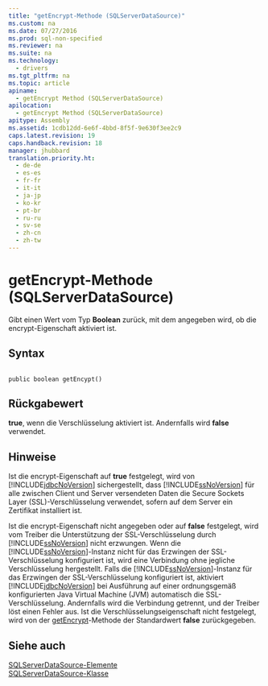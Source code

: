 ```yaml
---
title: "getEncrypt-Methode (SQLServerDataSource)"
ms.custom: na
ms.date: 07/27/2016
ms.prod: sql-non-specified
ms.reviewer: na
ms.suite: na
ms.technology: 
  - drivers
ms.tgt_pltfrm: na
ms.topic: article
apiname: 
  - getEncrypt Method (SQLServerDataSource)
apilocation: 
  - getEncrypt Method (SQLServerDataSource)
apitype: Assembly
ms.assetid: 1cdb12dd-6e6f-4bbd-8f5f-9e630f3ee2c9
caps.latest.revision: 19
caps.handback.revision: 18
manager: jhubbard
translation.priority.ht: 
  - de-de
  - es-es
  - fr-fr
  - it-it
  - ja-jp
  - ko-kr
  - pt-br
  - ru-ru
  - sv-se
  - zh-cn
  - zh-tw
---
```

# getEncrypt-Methode (SQLServerDataSource)
  Gibt einen Wert vom Typ **Boolean** zurück, mit dem angegeben wird, ob die encrypt\-Eigenschaft aktiviert ist.  
  
## Syntax  
  
```  
  
public boolean getEncypt()  
```  
  
## Rückgabewert  
 **true**, wenn die Verschlüsselung aktiviert ist. Andernfalls wird **false** verwendet.  
  
## Hinweise  
 Ist die encrypt\-Eigenschaft auf **true** festgelegt, wird von [!INCLUDE[jdbcNoVersion](../content/includes/jdbcNoVersion_md.md)] sichergestellt, dass [!INCLUDE[ssNoVersion](../content/includes/ssNoVersion_md.md)] für alle zwischen Client und Server versendeten Daten die Secure Sockets Layer \(SSL\)\-Verschlüsselung verwendet, sofern auf dem Server ein Zertifikat installiert ist.  
  
 Ist die encrypt\-Eigenschaft nicht angegeben oder auf **false** festgelegt, wird vom Treiber die Unterstützung der SSL\-Verschlüsselung durch [!INCLUDE[ssNoVersion](../content/includes/ssNoVersion_md.md)] nicht erzwungen. Wenn die [!INCLUDE[ssNoVersion](../content/includes/ssNoVersion_md.md)]\-Instanz nicht für das Erzwingen der SSL\-Verschlüsselung konfiguriert ist, wird eine Verbindung ohne jegliche Verschlüsselung hergestellt. Falls die [!INCLUDE[ssNoVersion](../content/includes/ssNoVersion_md.md)]\-Instanz für das Erzwingen der SSL\-Verschlüsselung konfiguriert ist, aktiviert [!INCLUDE[jdbcNoVersion](../content/includes/jdbcNoVersion_md.md)] bei Ausführung auf einer ordnungsgemäß konfigurierten Java Virtual Machine \(JVM\) automatisch die SSL\-Verschlüsselung. Andernfalls wird die Verbindung getrennt, und der Treiber löst einen Fehler aus. Ist die Verschlüsselungseigenschaft nicht festgelegt, wird von der [getEncrypt](../content/getEncrypt-Method--SQLServerDataSource-.md)\-Methode der Standardwert **false** zurückgegeben.  
  
## Siehe auch  
 [SQLServerDataSource-Elemente](../content/SQLServerDataSource-Members.md)   
 [SQLServerDataSource-Klasse](../content/SQLServerDataSource-Class.md)  
  
  